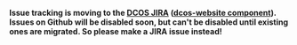 **Issue tracking is moving to the [DCOS JIRA](https://dcosjira.atlassian.net/) ([dcos-website component](https://dcosjira.atlassian.net/issues/?jql=project%20%3D%20DCOS%20AND%20component%20%3D%20dcos-website)).
Issues on Github will be disabled soon, but can't be disabled until existing ones are migrated. So please make a JIRA issue instead!**

